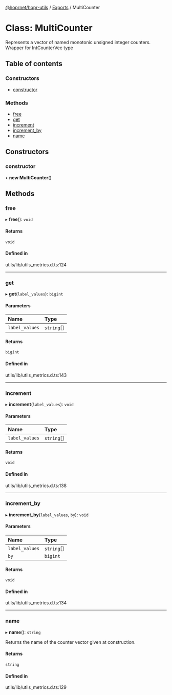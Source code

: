 [@hoprnet/hopr-utils](../README.md) / [Exports](../modules.md) / MultiCounter

# Class: MultiCounter

Represents a vector of named monotonic unsigned integer counters.
Wrapper for IntCounterVec type

## Table of contents

### Constructors

- [constructor](MultiCounter.md#constructor)

### Methods

- [free](MultiCounter.md#free)
- [get](MultiCounter.md#get)
- [increment](MultiCounter.md#increment)
- [increment\_by](MultiCounter.md#increment_by)
- [name](MultiCounter.md#name)

## Constructors

### constructor

• **new MultiCounter**()

## Methods

### free

▸ **free**(): `void`

#### Returns

`void`

#### Defined in

utils/lib/utils_metrics.d.ts:124

___

### get

▸ **get**(`label_values`): `bigint`

#### Parameters

| Name | Type |
| :------ | :------ |
| `label_values` | `string`[] |

#### Returns

`bigint`

#### Defined in

utils/lib/utils_metrics.d.ts:143

___

### increment

▸ **increment**(`label_values`): `void`

#### Parameters

| Name | Type |
| :------ | :------ |
| `label_values` | `string`[] |

#### Returns

`void`

#### Defined in

utils/lib/utils_metrics.d.ts:138

___

### increment\_by

▸ **increment_by**(`label_values`, `by`): `void`

#### Parameters

| Name | Type |
| :------ | :------ |
| `label_values` | `string`[] |
| `by` | `bigint` |

#### Returns

`void`

#### Defined in

utils/lib/utils_metrics.d.ts:134

___

### name

▸ **name**(): `string`

Returns the name of the counter vector given at construction.

#### Returns

`string`

#### Defined in

utils/lib/utils_metrics.d.ts:129
